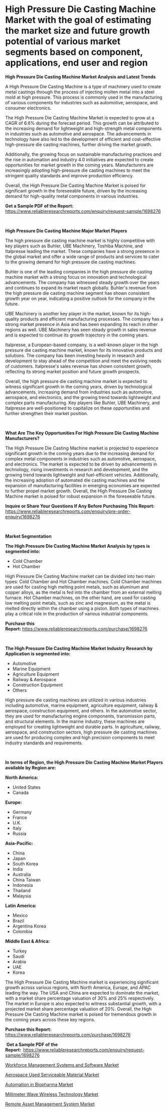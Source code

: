 <p><h1>High Pressure Die Casting Machine Market with the goal of estimating the market size and future growth potential of various market segments based on component, applications, end user and region</h1></p><p><strong>High Pressure Die Casting Machine Market Analysis and Latest Trends</strong></p>
<p><p>A High Pressure Die Casting Machine is a type of machinery used to create metal castings through the process of injecting molten metal into a steel mold at high pressure. This process is commonly used in the manufacturing of various components for industries such as automotive, aerospace, and consumer electronics.</p><p>The High Pressure Die Casting Machine Market is expected to grow at a CAGR of 6.6% during the forecast period. This growth can be attributed to the increasing demand for lightweight and high-strength metal components in industries such as automotive and aerospace. The advancements in technology have also led to the development of efficient and cost-effective high-pressure die casting machines, further driving the market growth.</p><p>Additionally, the growing focus on sustainable manufacturing practices and the rise in automation and industry 4.0 initiatives are expected to create opportunities for market growth in the coming years. Manufacturers are increasingly adopting high-pressure die casting machines to meet the stringent quality standards and improve production efficiency.</p><p>Overall, the High Pressure Die Casting Machine Market is poised for significant growth in the foreseeable future, driven by the increasing demand for high-quality metal components in various industries.</p></p>
<p><strong>Get a Sample PDF of the Report:&nbsp;</strong> <a href="https://www.reliableresearchreports.com/enquiry/request-sample/1698276">https://www.reliableresearchreports.com/enquiry/request-sample/1698276</a></p>
<p>&nbsp;</p>
<p><strong>High Pressure Die Casting Machine Major Market Players</strong></p>
<p><p>The high pressure die casting machine market is highly competitive with key players such as Buhler, UBE Machinery, Toshiba Machine, and Italpresse leading the market. These companies have a strong presence in the global market and offer a wide range of products and services to cater to the growing demand for high pressure die casting machines.</p><p>Buhler is one of the leading companies in the high pressure die casting machine market with a strong focus on innovation and technological advancements. The company has witnessed steady growth over the years and continues to expand its market reach globally. Buhler's revenue from the high pressure die casting machine segment has shown consistent growth year on year, indicating a positive outlook for the company in the future.</p><p>UBE Machinery is another key player in the market, known for its high-quality products and efficient manufacturing processes. The company has a strong market presence in Asia and has been expanding its reach in other regions as well. UBE Machinery has seen steady growth in sales revenue and is expected to continue its growth trajectory in the coming years.</p><p>Italpresse, a European-based company, is a well-known player in the high pressure die casting machine market, known for its innovative products and solutions. The company has been investing heavily in research and development to stay ahead of the competition and meet the evolving needs of customers. Italpresse's sales revenue has shown consistent growth, reflecting its strong market position and future growth prospects.</p><p>Overall, the high pressure die casting machine market is expected to witness significant growth in the coming years, driven by technological advancements, increasing demand from industries such as automotive, aerospace, and electronics, and the growing trend towards lightweight and complex parts manufacturing. Key players like Buhler, UBE Machinery, and Italpresse are well-positioned to capitalize on these opportunities and further strengthen their market position.</p></p>
<p>&nbsp;</p>
<p><strong>What Are The Key Opportunities For High Pressure Die Casting Machine Manufacturers?</strong></p>
<p><p>The High Pressure Die Casting Machine market is projected to experience significant growth in the coming years due to the increasing demand for complex metal components in industries such as automotive, aerospace, and electronics. The market is expected to be driven by advancements in technology, rising investments in research and development, and the growing trend towards lightweight and fuel-efficient vehicles. Additionally, the increasing adoption of automated die casting machines and the expansion of manufacturing facilities in emerging economies are expected to further propel market growth. Overall, the High Pressure Die Casting Machine market is poised for robust expansion in the foreseeable future.</p></p>
<p><strong>Inquire or Share Your Questions If Any Before Purchasing This Report:</strong> <a href="https://www.reliableresearchreports.com/enquiry/pre-order-enquiry/1698276">https://www.reliableresearchreports.com/enquiry/pre-order-enquiry/1698276</a></p>
<p>&nbsp;</p>
<p><strong>Market Segmentation</strong></p>
<p><strong>The High Pressure Die Casting Machine Market Analysis by types is segmented into:</strong></p>
<p><ul><li>Cold Chamber</li><li>Hot Chamber</li></ul></p>
<p><p>High Pressure Die Casting Machine market can be divided into two main types: Cold Chamber and Hot Chamber machines. Cold Chamber machines are used for casting high melting point metals, such as aluminum and copper alloys, as the metal is fed into the chamber from an external melting furnace. Hot Chamber machines, on the other hand, are used for casting low melting point metals, such as zinc and magnesium, as the metal is melted directly within the chamber using a piston. Both types of machines play a critical role in the production of various industrial components.</p></p>
<p><strong>Purchase this Report:&nbsp;</strong><a href="https://www.reliableresearchreports.com/purchase/1698276">https://www.reliableresearchreports.com/purchase/1698276</a></p>
<p>&nbsp;</p>
<p><strong>The High Pressure Die Casting Machine Market Industry Research by Application is segmented into:</strong></p>
<p><ul><li>Automotive</li><li>Marine Equipment</li><li>Agriculture Equipment</li><li>Railway & Aerospace</li><li>Construction Equipment</li><li>Others</li></ul></p>
<p><p>High pressure die casting machines are utilized in various industries including automotive, marine equipment, agriculture equipment, railway & aerospace, construction equipment, and others. In the automotive sector, they are used for manufacturing engine components, transmission parts, and structural elements. In the marine industry, these machines are employed for creating lightweight and durable parts. In agriculture, railway, aerospace, and construction sectors, high pressure die casting machines are used for producing complex and high precision components to meet industry standards and requirements.</p></p>
<p>&nbsp;</p>
<p><strong>In terms of Region, the High Pressure Die Casting Machine Market Players available by Region are:</strong></p>
<p>
    <p> <strong> North America: </strong>
        <ul>
            <li>United States</li>
            <li>Canada</li>
        </ul>
        </p> 
    <p> <strong> Europe: </strong>
        <ul>
            <li>Germany</li>
            <li>France</li>
            <li>U.K.</li>
            <li>Italy</li>
            <li>Russia</li>
        </ul>
        </p> 
    <p> <strong> Asia-Pacific: </strong>
        <ul>
            <li>China</li>
            <li>Japan</li>
            <li>South Korea</li>
            <li>India</li>
            <li>Australia</li>
            <li>China Taiwan</li>
            <li>Indonesia</li>
            <li>Thailand</li>
            <li>Malaysia</li>
        </ul>
        </p> 
    <p> <strong> Latin America: </strong>
        <ul>
            <li>Mexico</li>
            <li>Brazil</li>
            <li>Argentina Korea</li>
            <li>Colombia</li>
        </ul>
        </p> 
    <p> <strong> Middle East & Africa: </strong>
        <ul>
            <li>Turkey</li>
            <li>Saudi</li>
            <li>Arabia</li>
            <li>UAE</li>
            <li>Korea</li>
        </ul>
    </p>
    </p>
<p><p>The High Pressure Die Casting Machine market is experiencing significant growth across various regions, with North America, Europe, and APAC leading the way. The USA and China are expected to dominate the market, with a market share percentage valuation of 30% and 25% respectively. The market in Europe is also expected to witness substantial growth, with a projected market share percentage valuation of 20%. Overall, the High Pressure Die Casting Machine market is poised for tremendous growth in the coming years across these key regions.</p></p>
<p><strong>Purchase this Report: </strong><a href="https://www.reliableresearchreports.com/purchase/1698276">https://www.reliableresearchreports.com/purchase/1698276</a></p>
<p>&nbsp;<strong>Get a Sample PDF of the Report:&nbsp;&nbsp;</strong><a href="https://www.reliableresearchreports.com/enquiry/request-sample/1698276">https://www.reliableresearchreports.com/enquiry/request-sample/1698276</a></p>
<p><strong></strong></p>
<p><p><a href="https://medium.com/@toneygrimes2023/analyzing-workforce-management-systems-and-software-market-global-industry-perspective-and-9258111e5569">Workforce Management Systems and Software Market</a></p><p><a href="https://medium.com/@katlynbauch/decoding-aerospace-used-serviceable-material-market-metrics-market-share-trends-and-growth-9805877db77d">Aerospace Used Serviceable Material Market</a></p><p><a href="https://medium.com/@katlynbauch/automation-in-biopharma-nbsp-market-focuses-on-market-share-size-and-projected-forecast-till-2031-728a21e75c97">Automation in Biopharma Market</a></p><p><a href="https://medium.com/@katlynbauch/millimeter-wave-wireless-technology-market-insight-market-trends-growth-forecasted-from-2024-to-5d8fe154bc89">Millimeter Wave Wireless Technology Market</a></p><p><a href="https://medium.com/@katlynbauch/remote-asset-management-system-market-the-key-to-successful-business-strategy-forecast-till-2031-333123cf5e86">Remote Asset Management System Market</a></p></p>